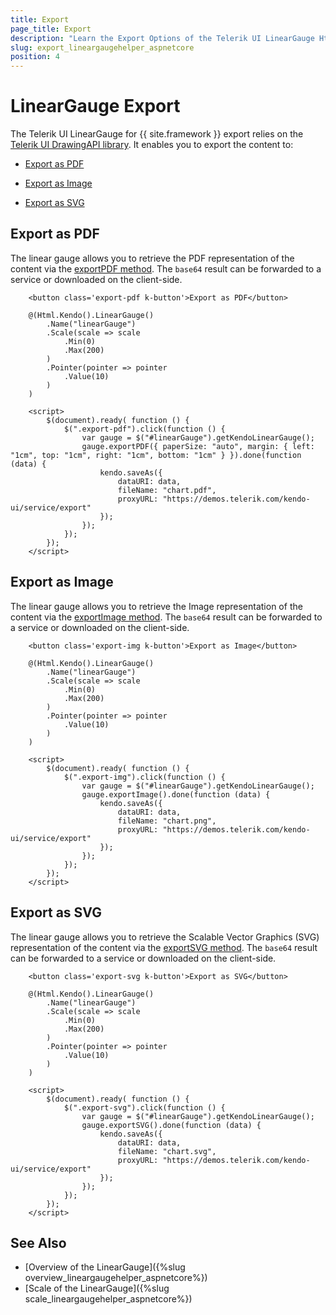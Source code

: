 ```yaml
---
title: Export
page_title: Export
description: "Learn the Export Options of the Telerik UI LinearGauge HtmlHelper for {{ site.framework }}."
slug: export_lineargaugehelper_aspnetcore
position: 4
---
```


# LinearGauge Export

The Telerik UI LinearGauge for {{ site.framework }} export relies on the [Telerik UI DrawingAPI library](https://docs.telerik.com/kendo-ui/framework/drawing/dom-elements/overview). It enables you to export the content to:

* [Export as PDF](#export-to-pdf)

* [Export as Image](#export-to-image)

* [Export as SVG](#export-to-svg)

## Export as PDF

The linear gauge allows you to retrieve the PDF representation of the content via the [exportPDF method](https://docs.telerik.com/kendo-ui/api/javascript/dataviz/ui/lineargauge/methods/exportpdf). The `base64` result can be forwarded to a service or downloaded on the client-side.

```        
    <button class='export-pdf k-button'>Export as PDF</button>

    @(Html.Kendo().LinearGauge()
        .Name("linearGauge")
        .Scale(scale => scale
            .Min(0) 
            .Max(200)
        )
        .Pointer(pointer => pointer
            .Value(10)
        )
    )

    <script>
        $(document).ready( function () {
            $(".export-pdf").click(function () {
                var gauge = $("#linearGauge").getKendoLinearGauge();
                gauge.exportPDF({ paperSize: "auto", margin: { left: "1cm", top: "1cm", right: "1cm", bottom: "1cm" } }).done(function (data) {
                    kendo.saveAs({
                        dataURI: data,
                        fileName: "chart.pdf",
                        proxyURL: "https://demos.telerik.com/kendo-ui/service/export"
                    });
                });
            });
        });
    </script>
```

## Export as Image

The linear gauge allows you to retrieve the Image representation of the content via the [exportImage method](https://docs.telerik.com/kendo-ui/api/javascript/dataviz/ui/lineargauge/methods/exportimage). The `base64` result can be forwarded to a service or downloaded on the client-side.

```        
    <button class='export-img k-button'>Export as Image</button>

    @(Html.Kendo().LinearGauge()
        .Name("linearGauge") 
        .Scale(scale => scale
            .Min(0) 
            .Max(200)
        )
        .Pointer(pointer => pointer
            .Value(10)
        )
    )

    <script>
        $(document).ready( function () {
            $(".export-img").click(function () {
                var gauge = $("#linearGauge").getKendoLinearGauge();
                gauge.exportImage().done(function (data) {
                    kendo.saveAs({
                        dataURI: data,
                        fileName: "chart.png",
                        proxyURL: "https://demos.telerik.com/kendo-ui/service/export"
                    });
                });
            });
        });
    </script>
```

## Export as SVG

The linear gauge allows you to retrieve the Scalable Vector Graphics (SVG) representation of the content via the [exportSVG method](https://docs.telerik.com/kendo-ui/api/javascript/dataviz/ui/lineargauge/methods/exportsvg). The `base64` result can be forwarded to a service or downloaded on the client-side.

```        
    <button class='export-svg k-button'>Export as SVG</button>

    @(Html.Kendo().LinearGauge()
        .Name("linearGauge")
        .Scale(scale => scale
            .Min(0) 
            .Max(200)
        )
        .Pointer(pointer => pointer
            .Value(10)
        )
    )

    <script>
        $(document).ready( function () {
            $(".export-svg").click(function () {
                var gauge = $("#linearGauge").getKendoLinearGauge();
                gauge.exportSVG().done(function (data) {
                    kendo.saveAs({
                        dataURI: data,
                        fileName: "chart.svg",
                        proxyURL: "https://demos.telerik.com/kendo-ui/service/export"
                    });
                });
            });
        });
    </script>
```

## See Also

* [Overview of the LinearGauge]({%slug overview_lineargaugehelper_aspnetcore%})
* [Scale of the LinearGauge]({%slug scale_lineargaugehelper_aspnetcore%})
